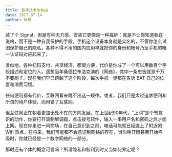 ```yaml
---
title: 数字技术与自由
date: 2017-07-14
author: 徐栖
...
```


装了个 Signal，但是有种无力感，安装它更像是一种挑衅：就是不让你知道我在说啥，而不是一种自我保护的手段。手机这个设备本身就是实名的，不管你怎么试图保护自己的隐私，各种不得不用的国内应用早就把你的身份和帐号乃至手机的唯一认证码对应起来了。

类似地，各种扫码支付、共享经济，都很方便，代价是你成了一个可以用数百个字段描述和定位的人。遥想当年桑德拉布洛克演的《网络》，其中一条忠告就是千万不要刷卡。现在我们早已跨越了这个阶段，每次手机一晃都在告诉 BAT 自己的位置和消费习惯。

任何便利都有代价，互联网看来跳不出这一规律。或者，我们只是太过追求便利和所谓的用户体验，而用错了互联网。

但互联网正在朝着更加无处不在的方向发展。在上世纪90年代，“上网”是个有意识的动作，你要打开调制解调器，点击拨号软件，输入一串用户名和密码之后才能上网。现在你走进一间商场，在自己意识到之前，电话可能就已经连上了附近的 Wifi 热点。在将来，我们可能都不会意识到网络的存在，当你睁开眼甚至开始呼吸时，你就已经是一个数字网络的一部分。

那时还有个体的概念可言吗？所谓隐私和权利到时又当如何界定呢？
